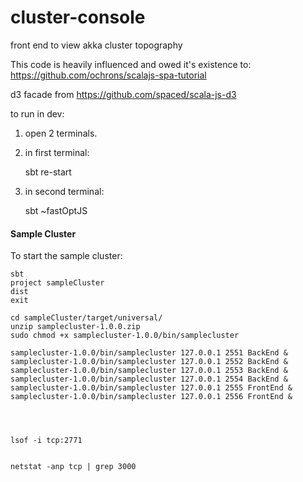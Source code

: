 # cluster-console

front end to view akka cluster topography

This code is heavily influenced and owed it's existence to: https://github.com/ochrons/scalajs-spa-tutorial


d3 facade from https://github.com/spaced/scala-js-d3





to run in dev:


1) open 2 terminals.
2) in first terminal:

     sbt
     re-start
     
3) in second terminal:

    sbt
    ~fastOptJS
    
    
    
#### Sample Cluster
    
    
To start the sample cluster:
    

    sbt
    project sampleCluster
    dist
    exit
    
    cd sampleCluster/target/universal/
    unzip samplecluster-1.0.0.zip 
    sudo chmod +x samplecluster-1.0.0/bin/samplecluster
    
    samplecluster-1.0.0/bin/samplecluster 127.0.0.1 2551 BackEnd &
    samplecluster-1.0.0/bin/samplecluster 127.0.0.1 2552 BackEnd &
    samplecluster-1.0.0/bin/samplecluster 127.0.0.1 2553 BackEnd &
    samplecluster-1.0.0/bin/samplecluster 127.0.0.1 2554 BackEnd &    
    samplecluster-1.0.0/bin/samplecluster 127.0.0.1 2555 FrontEnd &
    samplecluster-1.0.0/bin/samplecluster 127.0.0.1 2556 FrontEnd &
    
    
    

    lsof -i tcp:2771
     
     
    netstat -anp tcp | grep 3000
    
